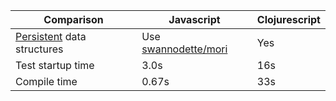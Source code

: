 
| Comparison | Javascript | Clojurescript |
| ---- | ----------- | -------------- |
| [Persistent](http://en.wikipedia.org/wiki/Persistent_data_structure) data structures | Use [swannodette/mori](http://swannodette.github.io/mori/) | Yes |
| Test startup time | 3.0s | 16s |
| Compile time | 0.67s | 33s |
